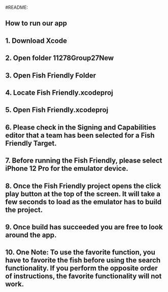 #README:
## How to run our app 
## 1. Download Xcode
## 2. Open folder 11278Group27New
## 3. Open Fish Friendly Folder
## 4. Locate Fish Friendly.xcodeproj
## 5. Open Fish Friendly.xcodeproj
## 6. Please check in the Signing and Capabilities editor that a team has been selected for a Fish Friendly Target.
## 7. Before running the Fish Friendly, please select iPhone 12 Pro for the emulator device. 
## 8. Once the Fish Friendly project opens the click play button at the top of the screen. It will take a few seconds to load as the emulator has to build the project. 
## 9. Once build has succeeded you are free to look around the app. 
## 10. One Note: To use the favorite function, you have to favorite the fish before using the search functionality. If you perform the opposite order of instructions, the favorite functionality will not work.
